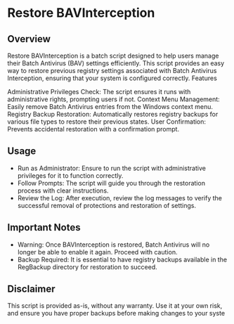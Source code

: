 # Restore BAVInterception
## Overview

Restore BAVInterception is a batch script designed to help users manage their Batch Antivirus (BAV) settings efficiently. This script provides an easy way to restore previous registry settings associated with Batch Antivirus Interception, ensuring that your system is configured correctly.
Features

Administrative Privileges Check: The script ensures it runs with administrative rights, prompting users if not.
Context Menu Management: Easily remove Batch Antivirus entries from the Windows context menu.
Registry Backup Restoration: Automatically restores registry backups for various file types to restore their previous states.
User Confirmation: Prevents accidental restoration with a confirmation prompt.

## Usage

- Run as Administrator: Ensure to run the script with administrative privileges for it to function correctly.
- Follow Prompts: The script will guide you through the restoration process with clear instructions.
- Review the Log: After execution, review the log messages to verify the successful removal of protections and restoration of settings.

## Important Notes

- Warning: Once BAVInterception is restored, Batch Antivirus will no longer be able to enable it again. Proceed with caution.
- Backup Required: It is essential to have registry backups available in the RegBackup directory for restoration to succeed.

## Disclaimer

This script is provided as-is, without any warranty. Use it at your own risk, and ensure you have proper backups before making changes to your syste
